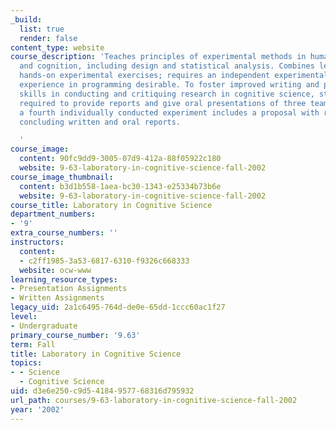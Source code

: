 ```yaml
---
_build:
  list: true
  render: false
content_type: website
course_description: 'Teaches principles of experimental methods in human perception
  and cognition, including design and statistical analysis. Combines lectures and
  hands-on experimental exercises; requires an independent experimental project. Some
  experience in programming desirable. To foster improved writing and presentation
  skills in conducting and critiquing research in cognitive science, students are
  required to provide reports and give oral presentations of three team experiments;
  a fourth individually conducted experiment includes a proposal with revision, and
  concluding written and oral reports.

  '
course_image:
  content: 90fc9dd9-3005-07d9-412a-88f05922c180
  website: 9-63-laboratory-in-cognitive-science-fall-2002
course_image_thumbnail:
  content: b3d1b558-1aea-bc30-1343-e25334b73b6e
  website: 9-63-laboratory-in-cognitive-science-fall-2002
course_title: Laboratory in Cognitive Science
department_numbers:
- '9'
extra_course_numbers: ''
instructors:
  content:
  - c2ff1985-3a53-6817-6310-f9326c668333
  website: ocw-www
learning_resource_types:
- Presentation Assignments
- Written Assignments
legacy_uid: 2a1c6495-764d-de0e-65dd-1ccc60ac1f27
level:
- Undergraduate
primary_course_number: '9.63'
term: Fall
title: Laboratory in Cognitive Science
topics:
- - Science
  - Cognitive Science
uid: d3e6e250-c9d5-4184-9577-68316d795932
url_path: courses/9-63-laboratory-in-cognitive-science-fall-2002
year: '2002'
---
```

